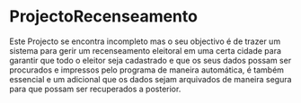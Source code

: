 # ProjectoRecenseamento
Este Projecto se encontra incompleto mas o seu objectivo é de trazer um sistema para gerir um recenseamento eleitoral em uma certa cidade para garantir que todo o eleitor seja cadastrado e que os seus dados possam ser procurados e impressos pelo programa de maneira automática, é também essencial e um adicional que os dados sejam arquivados de maneira segura para que possam ser recuperados a posterior.
